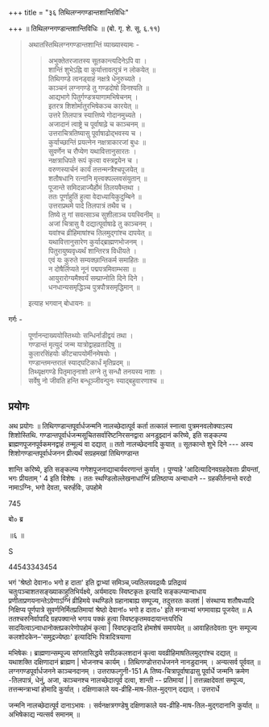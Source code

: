 +++
title = "३६ तिथिलग्नगण्डान्तशान्तिविधिः"

+++
॥ तिथिलग्नगण्डान्तशान्तिविधिः ॥ (बो. गृ. शे. सू. ६.११) 

> अथातस्तिथिलग्नगण्डान्तशान्तिं व्याख्यास्यामः - 
>
>> अभुक्तेतरजातस्य सूतकान्त्यदिनेऽपि वा ।  
शान्तिं शुभेऽह्नि वा कुर्यात्तावत्पुत्रं न लोकयेत् ॥  
तिथिगण्डे त्वनड्वाहं नक्षत्रे धेनुरुच्यते ।  
काञ्चनं लग्नगण्डे तु गण्डदोषो विनश्यति ॥  
आद्यभागे पितुर्गण्डत्रयाणामभिषेचनम् ।  
इतरत्र शिशोर्मातुरभिषेकञ्च कारयेत् ॥  
उत्तरे तिलपात्र स्यात्तिष्ये गोदानमुच्यते ।  
अजादानं त्वाष्ट्रे च पूर्वाषाढ़े च काञ्चनम् ॥  
उत्तराचित्रतिष्यासु पूर्वाषाढोद्भवस्य च ।  
कुर्याच्छान्तिं प्रयत्नेन नक्षत्राकारजां बुधः ॥  
सुवर्णेन च रौप्येण यथावित्तानुसारतः ।  
नक्षत्राधिपते रूपं कृत्वा वस्त्रद्वयेन च ।  
वरुणस्यार्चनं कार्यं तत्तन्मन्त्रैश्चपूजयेत् ॥  
शतौषधानि रत्नानि मृत्त्वक्पल्लवसंयुतान् ॥  
पूजान्ते समिदन्नाज्यैर्होमं तिलयवैम्तथा ।  
ततः पूर्णाहुतिं हुत्वा वेदाध्यायिकुदुम्बिने ॥  
उत्तराप्रथमे पादे तिलपात्रं तथैव च ।  
तिष्ये तु गां सवत्साञ्च सुशीलाञ्च पयस्विनीम् ॥  
अजां चित्रासु वै दद्यात्पूर्वाषाढे तु काञ्चनम् ।  
यवांश्च व्रीहिमाषांश्च तिलमुद्गांश्च दापयेत् ॥  
यथावित्तानुसारेण कुर्याद्ब्राह्मणभोजनम् ।  
पितुरायुष्यवृध्यर्थं शान्तिरत्र विधीयते ।  
एवं यः कुरुते सम्यक्छान्तिकर्म समाहितः ॥  
न दोषैर्लिप्यते नूनं पद्मपत्रमिवाम्भसा ॥  
आयुरारोग्यमैश्वर्यं सम्प्राप्नोति दिने दिने ।  
धनधान्यसमृद्धिञ्च पुत्रपौत्रसमृद्धिमान् ॥ 
>
> इत्याह भगवान् बोधायनः ॥

गर्गः - 

> पूर्णानन्दाख्ययोस्तिथ्योः सन्धिर्नाडीद्वयं तथा ।  
गण्डान्तं मृत्युदं जन्म यात्रोद्वाहव्रतादिषु ॥  
कुलारसिंहयोः कीटचापयोर्मीनमेषयोः ।  
गण्डान्तमन्तरालं स्याद्घटिकार्धं मृतिप्रदम् ॥  
तिथ्यृक्षगण्डे पितृमातृनाशो लग्ने तु सन्धौ तनयस्य नाशः ।  
सर्वेषु नो जीवति हन्ति बन्धूञ्जीवन्पुनः स्याद्बहुवारणाश्च ॥

## प्रयोगः

अथ प्रयोगः ॥ तिथिगण्डान्तपूर्वार्धजन्मनि नालच्छेदात्पूर्व कर्ता तत्कालं स्नात्वा पुत्रमनवलोक्याऽस्य शिशोस्तिथि. गण्डान्तपूर्वार्धजन्मसूचितसर्वारिष्टनिरसनद्वारा अनडुझ्दानं करिष्ये, इति सङ्कल्प्य ब्राह्मणपूजनपूर्वकमनद्वाहं तन्मूल्यं वा दद्यात् ॥ ततो नालच्छेदनादि कुयात् ॥ सूतकान्ते शुभे दिने --- अस्य शिशोगण्डान्तपूर्वार्धजनन प्रीत्यर्थं सग्रहमखां तिथिगण्डान्त

शान्ति करिष्ये, इति सङ्कल्प्य गणेशपूजनाद्याचार्यवरणान्तं कुर्यात् । पुण्याहे 'आदित्यादिनवग्रहदेवताः प्रीयन्तां, भगः प्रीयताम् ' 4 इति विशेषः । ततः स्थण्डिलोल्लेखनाधाग्निं प्रतिष्ठाप्य अन्वाधाने -- ग्रहकीर्तनान्ते वरदो नामाऽग्निः, भगो देवता, चरुर्हविः, उपहोमे

745

बो० ब्र

॥६ ॥

S

44543343454

भगं 'श्रेष्ठो देवाना० भगो ह दाता' इति द्वाभ्यां समिञ्च,ज्यतिलयवद्रव्यैः प्रतिद्रव्यं चतुःपञ्चाशतसङ्ख्याकाहुतिभिर्यक्ष्ये, अर्यमादयः स्विष्टकृतः इत्यादि सङ्कल्प्यान्वाधाय प्रणीताप्रणयनान्तेऽग्रेणाऽग्निं व्रीहिमये स्थण्डिले ग्रहानाबाह्य सम्पूज्य, तदुत्तरतः कलशं | संस्थाप्य शतौषध्यादि निक्षिप्य पूर्णपात्रे सुवर्णनिर्मितप्रतिमायां श्रेष्ठो देवानां० भगो ह दाता०' इति मन्त्राभ्यां भगमावाह्य पूजयेत् ॥ A ततश्चरुनिर्वापादि ग्रहपक्वान्ते भगाय पक्कं हुत्वा स्विष्टकृतमवदायान्तःपरिधि सादयित्वाऽन्वाधानोक्तप्रकारेणोपहोमं कृत्वा | स्विष्टकृदादि होमशेषं समापयेत् ॥ आवाहितदेवताः पुनः सम्पूज्य कलशोदकेन–'समुद्रज्येष्ठाः' इत्यादिभिः पित्रादित्रयाणा

मभिषेकः। ब्राह्मणान्सम्पूज्य सांगतासिद्धये सपीठकलशदानं कृत्वा यवव्रीहिमाषतिलमुद्गांश्च दद्यात् ॥ यथाशक्ति दक्षिणादानं ब्राह्मण | भोजनश्च कार्यम् । तिथिगण्डोत्तरार्धजनने नानडुदानम् । अन्यत्सर्व पूर्ववत् ॥ लग्नगण्डपूर्वार्धजनने काञ्चनदानम् । उत्तराफल्गुनी-151 A तिष्य-चित्रापूर्वाषाढासु पूर्वार्धे जन्मनि क्रमेण -तिलपात्रं, धेनुं, अजा, काञ्चनश्च नालच्छेदात्पूर्व दत्वा, शान्ती -- प्रतिमायां | | तत्तन्नक्षदेवतां सम्पूज्य, तत्तन्मन्त्राभ्यां होमादि कुर्यात् । दक्षिणाकाले यव-व्रीहि-माष-तिल-मुद्गान् दद्यात् । उत्तरार्धे

जन्मनि नालच्छेदात्पूर्व दानाऽभावः । सर्वनक्षत्रगण्डेषु दक्षिणाकाले यव-व्रीहि-माष-तिल-मुद्गदानानि कुर्यात् ॥ अभिषेकाद्य न्यत्सर्व समानम् ॥